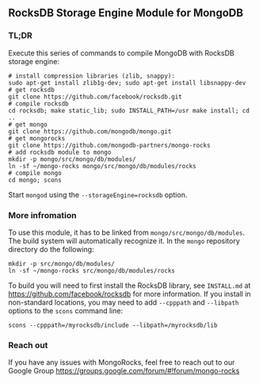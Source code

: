 ## RocksDB Storage Engine Module for MongoDB

### TL;DR

Execute this series of commands to compile MongoDB with RocksDB storage engine:
    
    # install compression libraries (zlib, snappy):
    sudo apt-get install zlib1g-dev; sudo apt-get install libsnappy-dev
    # get rocksdb
    git clone https://github.com/facebook/rocksdb.git
    # compile rocksdb
    cd rocksdb; make static_lib; sudo INSTALL_PATH=/usr make install; cd ..
    # get mongo
    git clone https://github.com/mongodb/mongo.git
    # get mongorocks
    git clone https://github.com/mongodb-partners/mongo-rocks
    # add rocksdb module to mongo
    mkdir -p mongo/src/mongo/db/modules/
    ln -sf ~/mongo-rocks mongo/src/mongo/db/modules/rocks
    # compile mongo
    cd mongo; scons

Start `mongod` using the `--storageEngine=rocksdb` option.
    
### More infromation

To use this module, it has to be linked from `mongo/src/mongo/db/modules`. The build system will automatically recognize it. In the `mongo` repository directory do the following:

    mkdir -p src/mongo/db/modules/
    ln -sf ~/mongo-rocks src/mongo/db/modules/rocks

To build you will need to first install the RocksDB library, see `INSTALL.md`
at https://github.com/facebook/rocksdb for more information. If you install
in non-standard locations, you may need to add `--cpppath` and `--libpath`
options to the `scons` command line:

    scons --cpppath=/myrocksdb/include --libpath=/myrocksdb/lib
    
### Reach out

If you have any issues with MongoRocks, feel free to reach out to our Google Group https://groups.google.com/forum/#!forum/mongo-rocks
